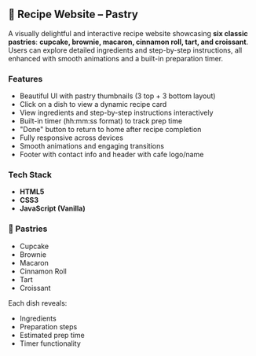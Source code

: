 ## 🧁 Recipe Website – Pastry

A visually delightful and interactive recipe website showcasing **six classic pastries**: **cupcake, brownie, macaron, cinnamon roll, tart, and croissant**. Users can explore detailed ingredients and step-by-step instructions, all enhanced with smooth animations and a built-in preparation timer.


### Features

- Beautiful UI with pastry thumbnails (3 top + 3 bottom layout)
- Click on a dish to view a dynamic recipe card
- View ingredients and step-by-step instructions interactively
- Built-in timer (hh:mm:ss format) to track prep time
- "Done" button to return to home after recipe completion
- Fully responsive across devices
- Smooth animations and engaging transitions
- Footer with contact info and header with cafe logo/name


### Tech Stack

- **HTML5**
- **CSS3**
- **JavaScript (Vanilla)**


### 🧁 Pastries 

- Cupcake  
- Brownie  
- Macaron  
- Cinnamon Roll  
- Tart  
- Croissant  

Each dish reveals:
- Ingredients  
- Preparation steps  
- Estimated prep time  
- Timer functionality  


